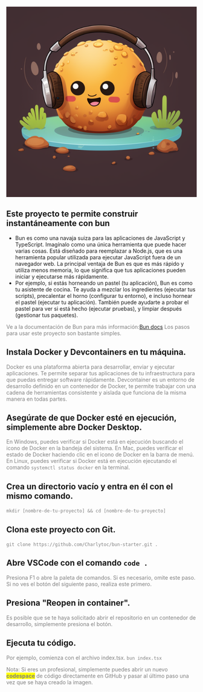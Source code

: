 ![charlytoc_In_this_square-framed_image_a_golden-brown_bun_sits_a_800cfbfc-249b-434b-b8bd-f4cd15d1fb2e](./background.png)

## Este proyecto te permite construir instantáneamente con bun
- Bun es como una navaja suiza para las aplicaciones de JavaScript y TypeScript. Imagínalo como una única herramienta que puede hacer varias cosas. Está diseñado para reemplazar a Node.js, que es una herramienta popular utilizada para ejecutar JavaScript fuera de un navegador web. La principal ventaja de Bun es que es más rápido y utiliza menos memoria, lo que significa que tus aplicaciones pueden iniciar y ejecutarse más rápidamente.
- Por ejemplo, si estás horneando un pastel (tu aplicación), Bun es como tu asistente de cocina. Te ayuda a mezclar los ingredientes (ejecutar tus scripts), precalentar el horno (configurar tu entorno), e incluso hornear el pastel (ejecutar tu aplicación). También puede ayudarte a probar el pastel para ver si está hecho (ejecutar pruebas), y limpiar después (gestionar tus paquetes).

Ve a la documentación de Bun para más información:[Bun docs](https://bun.sh/docs)
Los pasos para usar este proyecto son bastante simples.


## Instala Docker y Devcontainers en tu máquina.
Docker es una plataforma abierta para desarrollar, enviar y ejecutar aplicaciones. Te permite separar tus aplicaciones de tu infraestructura para que puedas entregar software rápidamente. Devcontainer es un entorno de desarrollo definido en un contenedor de Docker, te permite trabajar con una cadena de herramientas consistente y aislada que funciona de la misma manera en todas partes.

## Asegúrate de que Docker esté en ejecución, simplemente abre Docker Desktop.
En Windows, puedes verificar si Docker está en ejecución buscando el icono de Docker en la bandeja del sistema. En Mac, puedes verificar el estado de Docker haciendo clic en el icono de Docker en la barra de menú. En Linux, puedes verificar si Docker está en ejecución ejecutando el comando `systemctl status docker` en la terminal.


## Crea un directorio vacío y entra en él con el mismo comando.
`mkdir [nombre-de-tu-proyecto] && cd [nombre-de-tu-proyecto]`

## Clona este proyecto con Git.
`git clone https://github.com/Charlytoc/bun-starter.git .`


## Abre VSCode con el comando `code .`
Presiona F1 o abre la paleta de comandos.
Si es necesario, omite este paso. Si no ves el botón del siguiente paso, realiza este primero.

## Presiona "Reopen in container".
Es posible que se te haya solicitado abrir el repositorio en un contenedor de desarrollo, simplemente presiona el botón.


## Ejecuta tu código.
Por ejemplo, comienza con el archivo index.tsx.
`bun index.tsx`

Nota: Si eres un profesional, simplemente puedes abrir un nuevo **codespace** de código directamente en GitHub y pasar al último paso una vez que se haya creado la imagen.


<!-- Styles for the documentation -->
<style>
h1 {
    color:aliceblue;
}
p {
    color: gray;
}
b,strong {
    background-color: yellow;
}
</style>

